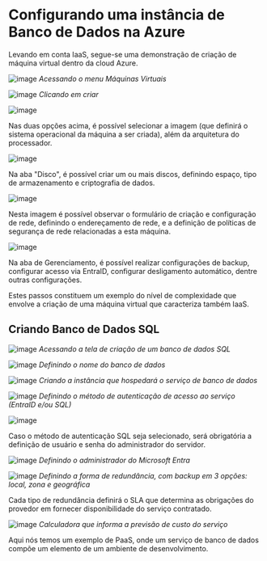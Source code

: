 # Configurando uma instância de Banco de Dados na Azure

Levando em conta IaaS, segue-se uma demonstração de criação de máquina virtual dentro da cloud Azure.


![image](https://github.com/user-attachments/assets/90c8ce9f-917b-483a-ae9f-203ccd993854)
*Acessando o menu Máquinas Virtuais*

![image](https://github.com/user-attachments/assets/57145aa1-8501-48b7-bb1f-a64a0ffbc340)
*Clicando em criar*

![image](https://github.com/user-attachments/assets/c7cc9eaf-5dfa-4b49-8451-cfb2d4527adb)

Nas duas opções acima, é possível selecionar a imagem (que definirá o sistema operacional da máquina a ser criada), além da arquitetura do processador.

![image](https://github.com/user-attachments/assets/96f471c4-f2b6-4dd3-bce6-7eea3296daa4)

Na aba "Disco", é possível criar um ou mais discos, definindo espaço, tipo de armazenamento e criptografia de dados.

![image](https://github.com/user-attachments/assets/cc73b3c2-27fa-4aa9-adf8-5cd41565938a)

Nesta imagem é possível observar o formulário de criação e configuração de rede, definindo o endereçamento de rede, e a definição de políticas de segurança de rede relacionadas a esta máquina.

![image](https://github.com/user-attachments/assets/414db647-0260-41cc-9ec1-2deca19ad088)

Na aba de Gerenciamento, é possível realizar configurações de backup, configurar acesso via EntraID, configurar desligamento automático, dentre outras configurações.

Estes passos constituem um exemplo do nível de complexidade que envolve a criação de uma máquina virtual que caracteriza também IaaS.

## Criando Banco de Dados SQL

![image](https://github.com/user-attachments/assets/036e8495-a985-40cd-8d4b-c7e8448796b5)
*Acessando a tela de criação de um banco de dados SQL*

![image](https://github.com/user-attachments/assets/aca9c49c-1a99-4cd1-84d5-65e7d3bfbb22)
*Definindo o nome do banco de dados*

![image](https://github.com/user-attachments/assets/ddcb596e-95d9-43f0-b98f-8f5d7a7f5299)
*Criando a instância que hospedará o serviço de banco de dados*

![image](https://github.com/user-attachments/assets/536510e1-9d85-4228-88ff-14f7edf482d7)
*Definindo o método de autenticação de acesso ao serviço (EntraID e/ou SQL)*

![image](https://github.com/user-attachments/assets/4f60f340-33ce-40db-a0be-2d8b9657b7ea)

Caso o método de autenticação SQL seja selecionado, será obrigatória a definição de usuário e senha do administrador do servidor.

![image](https://github.com/user-attachments/assets/fc7db23f-a096-4f19-a3bf-e801d1366271)
*Definindo o administrador do Microsoft Entra*

![image](https://github.com/user-attachments/assets/ddb2b778-8fa0-4774-ab48-0a2453fb0f91)
*Definindo a forma de redundância, com backup em 3 opções: local, zona e geográfica*

Cada tipo de redundância definirá o SLA que determina as obrigações do provedor em fornecer disponibilidade do serviço contratado.

![image](https://github.com/user-attachments/assets/325072f0-d8f4-4e0f-b3f8-e1ca2cf1a219)
*Calculadora que informa a previsão de custo do serviço*

Aqui nós temos um exemplo de PaaS, onde um serviço de banco de dados compõe um elemento de um ambiente de desenvolvimento.







